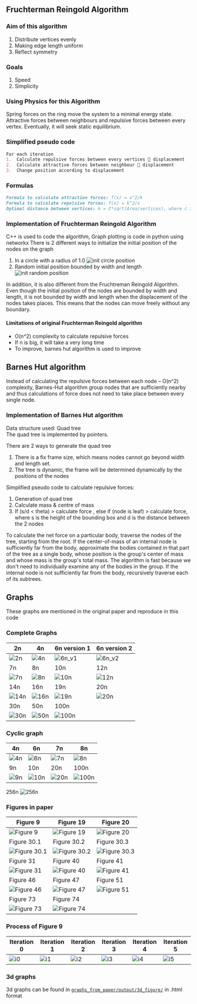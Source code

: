## Fruchterman Reingold Algorithm 

### Aim of this algorithm 
1.	Distribute vertices evenly
2.	Making edge length uniform 
3.	Reflect symmetry 
### Goals
1.	Speed
2.	Simplicity 
### Using Physics for this Algorithm
Spring forces on the ring move the system to a minimal energy state. Attractive forces between neighbours and repulsive forces between every vertex. Eventually, it will seek static equilibrium. 
### Simplified pseudo code
```markdown
For each iteration
1.	Calculate repulsive forces between every vertices  displacement
2.	Calculate attractive forces between neighbour  displacement
3.	Change position according to displacement
```
### Formulas
```markdown
Formula to calculate attraction forces: f(x) = x^2/k
Formula to calculate repulsive forces: f(x) = k^2/x
Optimal distance between vertices: k = C*sqrt(Area/vertices), where c is a constant that is found experimentally. 
```
### Implementation of Fruchterman Reingold Algorithm 
C++ is used to code the algorithm, Graph plotting is code in python using networkx 
There is 2 different ways to initialize the initial position of the nodes on the graph
1.	In a circle with a radius of 1.0
![init circle position]()
2.	Random initial position bounded by width and length
![init random position]()

In addition, it is also different from the Fruchtreman Reingold Algorithm. Even though the initial position of the nodes are bounded by width and length, it is not bounded by width and length when the displacement of the nodes takes places. This means that the nodes can move freely without any boundary. 

#### Limitations of original Fruchterman Reingold algorithm
* O(n^2) complexity to calculate repulsive forces
* If n is big, it will take a very long time
* To improve, barnes hut algorithm is used to improve
## Barnes Hut algorithm 
Instead of calculating the repulsive forces between each node – O(n^2) complexity, Barnes-Hut algorithm group nodes that are sufficiently nearby and thus calculations of force does not need to take place between every single node. 

### Implementation of Barnes Hut algorithm
Data structure used: Quad tree <br/>
The quad tree is implemented by pointers.


There are 2 ways to generate the quad tree
1.	There is a fix frame size, which means nodes cannot go beyond width and length set.
2.	The tree is dynamic, the frame will be determined dynamically by the positions of the nodes

Simplified pseudo code to calculate repulsive forces: 
1.	Generation of quad tree 
2.	Calculate mass & centre of mass
3.	If (s/d < theta) > calculate force , else if (node is leaf) > calculate force, where s is the height of the bounding box and d is the distance between the 2 nodes

To calculate the net force on a particular body, traverse the nodes of the tree, starting from the root. If the center-of-mass of an internal node is sufficiently far from the body, approximate the bodies contained in that part of the tree as a single body, whose position is the group's center of mass and whose mass is the group's total mass. The algorithm is fast because we don't need to individually examine any of the bodies in the group. If the internal node is not sufficiently far from the body, recursively traverse each of its subtrees.

## Graphs
These graphs are mentioned in the original paper and reproduce in this code 

### Complete Graphs
2n | 4n | 6n version 1 | 6n version 2
-- | -- | ------------ | ------------ 
![2n](graphs_from_paper/output/complete_graph/2n.png) | ![4n](https://github.com/lsscecilia/GraphVisualisation/blob/main/graphs_from_paper/output/complete_graph/4n.png) | ![6n_v1](https://github.com/lsscecilia/GraphVisualisation/blob/main/graphs_from_paper/output/complete_graph/6n.png) | ![6n_v2](https://github.com/lsscecilia/GraphVisualisation/blob/main/graphs_from_paper/output/complete_graph/6n_v2.png)
7n | 8n | 10n | 12n
![7n](https://github.com/lsscecilia/GraphVisualisation/blob/main/graphs_from_paper/output/complete_graph/7n.png) | ![8n](https://github.com/lsscecilia/GraphVisualisation/blob/main/graphs_from_paper/output/complete_graph/8n.png) | ![10n](https://github.com/lsscecilia/GraphVisualisation/blob/main/graphs_from_paper/output/complete_graph/10n.png) | ![12n](https://github.com/lsscecilia/GraphVisualisation/blob/main/graphs_from_paper/output/complete_graph/12n.png)
14n | 16n | 19n | 20n
![14n](https://github.com/lsscecilia/GraphVisualisation/blob/main/graphs_from_paper/output/complete_graph/14n.png) | ![16n](https://github.com/lsscecilia/GraphVisualisation/blob/main/graphs_from_paper/output/complete_graph/16n.png) | ![19n](https://github.com/lsscecilia/GraphVisualisation/blob/main/graphs_from_paper/output/complete_graph/19n.png) | ![20n](https://github.com/lsscecilia/GraphVisualisation/blob/main/graphs_from_paper/output/complete_graph/20n.png)
30n | 50n | 100n 
![30n](https://github.com/lsscecilia/GraphVisualisation/blob/main/graphs_from_paper/output/complete_graph/30n.png) | ![50n](https://github.com/lsscecilia/GraphVisualisation/blob/main/graphs_from_paper/output/complete_graph/50n.png) | ![100n](https://github.com/lsscecilia/GraphVisualisation/blob/main/graphs_from_paper/output/complete_graph/100n.png)

### Cyclic graph
4n | 6n | 7n | 8n
-- | -- | -- | --
![4n](https://github.com/lsscecilia/GraphVisualisation/blob/main/graphs_from_paper/output/cyclic_graph/4n_c.png) | ![6n]() | ![7n](https://github.com/lsscecilia/GraphVisualisation/blob/main/graphs_from_paper/output/cyclic_graph/7n_c.png) | ![8n](https://github.com/lsscecilia/GraphVisualisation/blob/main/graphs_from_paper/output/cyclic_graph/8n_c.png)
9n | 10n | 20n | 100n
![9n](https://github.com/lsscecilia/GraphVisualisation/blob/main/graphs_from_paper/output/cyclic_graph/9n_c.png) | ![10n](https://github.com/lsscecilia/GraphVisualisation/blob/main/graphs_from_paper/output/cyclic_graph/10n_c.png) | ![20n](https://github.com/lsscecilia/GraphVisualisation/blob/main/graphs_from_paper/output/cyclic_graph/20n_c.png) | ![100n](https://github.com/lsscecilia/GraphVisualisation/blob/main/graphs_from_paper/output/cyclic_graph/100n_c.png)
256n 
![256n](https://github.com/lsscecilia/GraphVisualisation/blob/main/graphs_from_paper/output/cyclic_graph/256n_c.png)

### Figures in paper
Figure 9 | Figure 19 | Figure 20 
-- | -- | -- 
![Figure 9](https://github.com/lsscecilia/GraphVisualisation/blob/main/graphs_from_paper/output/bh/Figure_9.png) | ![Figure 19](https://github.com/lsscecilia/GraphVisualisation/blob/main/graphs_from_paper/output/bh/Figure_19.png) | ![Figure 20](https://github.com/lsscecilia/GraphVisualisation/blob/main/graphs_from_paper/output/bh/Figure_20.png)
Figure 30.1 | Figure 30.2 | Figure 30.3
![Figure 30.1](https://github.com/lsscecilia/GraphVisualisation/blob/main/graphs_from_paper/output/bh/Figure_30_1.png) | ![Figure 30.2](https://github.com/lsscecilia/GraphVisualisation/blob/main/graphs_from_paper/output/bh/Figure_30_2.png) | ![Figure 30.3](https://github.com/lsscecilia/GraphVisualisation/blob/main/graphs_from_paper/output/bh/Figure_30_3.png)
Figure 31 | Figure 40 | Figure 41
![Figure 31](https://github.com/lsscecilia/GraphVisualisation/blob/main/graphs_from_paper/output/bh/Figure_31.png) | ![Figure 40](https://github.com/lsscecilia/GraphVisualisation/blob/main/graphs_from_paper/output/bh/Figure_40.png) | ![Figure 41](https://github.com/lsscecilia/GraphVisualisation/blob/main/graphs_from_paper/output/bh/Figure_41.png)
Figure 46 | Figure 47 | Figure 51
![Figure 46](https://github.com/lsscecilia/GraphVisualisation/blob/main/graphs_from_paper/output/bh/Figure_46.png) | ![Figure 47](https://github.com/lsscecilia/GraphVisualisation/blob/main/graphs_from_paper/output/bh/Figure_47.png) | ![Figure 51](https://github.com/lsscecilia/GraphVisualisation/blob/main/graphs_from_paper/output/bh/Figure_51_r.png)
Figure 73 | Figure 74 
![Figure 73](https://github.com/lsscecilia/GraphVisualisation/blob/main/graphs_from_paper/output/bh/Figure_73.png) | ![Figure 74](https://github.com/lsscecilia/GraphVisualisation/blob/main/graphs_from_paper/output/bh/Figure_74.png)

### Process of Figure 9
Iteration 0 | Iteration 1 | Iteration 2 | Iteration 3 | Iteration 4 | Iteration 5
----------- | ----------- | ----------- | ----------- | ----------- | -----------
![i0](https://github.com/lsscecilia/GraphVisualisation/blob/main/graphs_from_paper/output/bh/Figure_9_process/Figure_9_0.png) | ![i1](https://github.com/lsscecilia/GraphVisualisation/blob/main/graphs_from_paper/output/bh/Figure_9_process/Figure_9_1.png) |![i2](https://github.com/lsscecilia/GraphVisualisation/blob/main/graphs_from_paper/output/bh/Figure_9_process/Figure_9_2.png) | ![i3](https://github.com/lsscecilia/GraphVisualisation/blob/main/graphs_from_paper/output/bh/Figure_9_process/Figure_9_3.png) | ![i4](https://github.com/lsscecilia/GraphVisualisation/blob/main/graphs_from_paper/output/bh/Figure_9_process/Figure_9_4.png) | ![i5](https://github.com/lsscecilia/GraphVisualisation/blob/main/graphs_from_paper/output/bh/Figure_9_process/Figure_9_5.png)

### 3d graphs
3d graphs can be found in [`graphs_from_paper/output/3d_figure/`](https://github.com/lsscecilia/GraphVisualisation/tree/main/graphs_from_paper/output/3d_figure) in .html format

